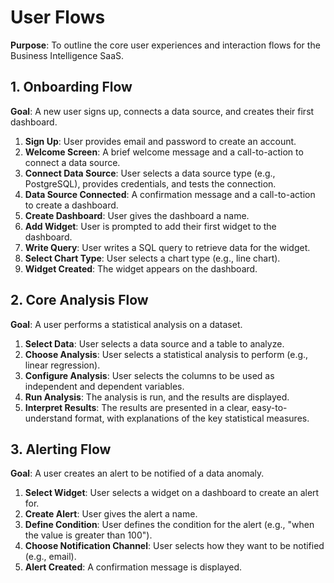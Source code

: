 # User Flows

**Purpose**: To outline the core user experiences and interaction flows for the Business Intelligence SaaS.

## 1. Onboarding Flow

**Goal**: A new user signs up, connects a data source, and creates their first dashboard.

1.  **Sign Up**: User provides email and password to create an account.
2.  **Welcome Screen**: A brief welcome message and a call-to-action to connect a data source.
3.  **Connect Data Source**: User selects a data source type (e.g., PostgreSQL), provides credentials, and tests the connection.
4.  **Data Source Connected**: A confirmation message and a call-to-action to create a dashboard.
5.  **Create Dashboard**: User gives the dashboard a name.
6.  **Add Widget**: User is prompted to add their first widget to the dashboard.
7.  **Write Query**: User writes a SQL query to retrieve data for the widget.
8.  **Select Chart Type**: User selects a chart type (e.g., line chart).
9.  **Widget Created**: The widget appears on the dashboard.

## 2. Core Analysis Flow

**Goal**: A user performs a statistical analysis on a dataset.

1.  **Select Data**: User selects a data source and a table to analyze.
2.  **Choose Analysis**: User selects a statistical analysis to perform (e.g., linear regression).
3.  **Configure Analysis**: User selects the columns to be used as independent and dependent variables.
4.  **Run Analysis**: The analysis is run, and the results are displayed.
5.  **Interpret Results**: The results are presented in a clear, easy-to-understand format, with explanations of the key statistical measures.

## 3. Alerting Flow

**Goal**: A user creates an alert to be notified of a data anomaly.

1.  **Select Widget**: User selects a widget on a dashboard to create an alert for.
2.  **Create Alert**: User gives the alert a name.
3.  **Define Condition**: User defines the condition for the alert (e.g., "when the value is greater than 100").
4.  **Choose Notification Channel**: User selects how they want to be notified (e.g., email).
5.  **Alert Created**: A confirmation message is displayed.
